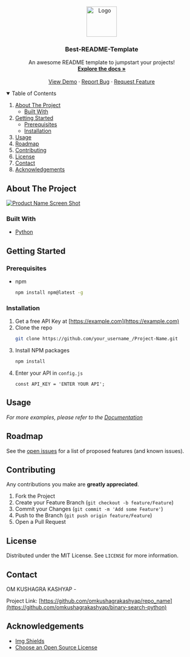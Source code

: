 
<!-- PROJECT LOGO -->
<br />
<p align="center">
  <a href="https://github.com/omkushagrakashyap/Best-README-Template">
    <img src="images/logo.png" alt="Logo" width="80" height="80">
  </a>

  <h3 align="center">Best-README-Template</h3>

  <p align="center">
    An awesome README template to jumpstart your projects!
    <br />
    <a href="https://github.com/omkushagrakashyap/Best-README-Template"><strong>Explore the docs »</strong></a>
    <br />
    <br />
    <a href="https://github.com/omkushagrakashyap/Best-README-Template">View Demo</a>
    ·
    <a href="https://github.com/omkushagrakashyap/Best-README-Template/issues">Report Bug</a>
    ·
    <a href="https://github.com/omkushagrakashyap/Best-README-Template/issues">Request Feature</a>
  </p>
</p>



<!-- TABLE OF CONTENTS -->
<details open="open">
  <summary>Table of Contents</summary>
  <ol>
    <li>
      <a href="#about-the-project">About The Project</a>
      <ul>
        <li><a href="#built-with">Built With</a></li>
      </ul>
    </li>
    <li>
      <a href="#getting-started">Getting Started</a>
      <ul>
        <li><a href="#prerequisites">Prerequisites</a></li>
        <li><a href="#installation">Installation</a></li>
      </ul>
    </li>
    <li><a href="#usage">Usage</a></li>
    <li><a href="#roadmap">Roadmap</a></li>
    <li><a href="#contributing">Contributing</a></li>
    <li><a href="#license">License</a></li>
    <li><a href="#contact">Contact</a></li>
    <li><a href="#acknowledgements">Acknowledgements</a></li>
  </ol>
</details>



<!-- ABOUT THE PROJECT -->
## About The Project

[![Product Name Screen Shot][product-screenshot]](https://example.com)



### Built With
* [Python](https://www.python.org/)


## Getting Started


### Prerequisites

* npm
  ```sh
  npm install npm@latest -g
  ```

### Installation

1. Get a free API Key at [https://example.com](https://example.com)
2. Clone the repo
   ```sh
   git clone https://github.com/your_username_/Project-Name.git
   ```
3. Install NPM packages
   ```sh
   npm install
   ```
4. Enter your API in `config.js`
   ```JS
   const API_KEY = 'ENTER YOUR API';
   ```

## Usage


_For more examples, please refer to the [Documentation](https://example.com)_




## Roadmap

See the [open issues](https://github.com/omkushagrakashyap/binary-search-python/issues) for a list of proposed features (and known issues).




## Contributing

Any contributions you make are **greatly appreciated**.

1. Fork the Project
2. Create your Feature Branch (`git checkout -b feature/Feature`)
3. Commit your Changes (`git commit -m 'Add some Feature'`)
4. Push to the Branch (`git push origin feature/Feature`)
5. Open a Pull Request



<!-- LICENSE -->
## License

Distributed under the MIT License. See `LICENSE` for more information.




## Contact

OM KUSHAGRA KASHYAP - 

Project Link: [https://github.com/omkushagrakashyap/repo_name](https://github.com/omkushagrakashyap/binary-search-python)



<!-- ACKNOWLEDGEMENTS -->
## Acknowledgements
* [Img Shields](https://shields.io)
* [Choose an Open Source License](https://choosealicense.com)




[contributors-shield]: https://img.shields.io/github/contributors/omkushagrakashyap/Best-README-Template.svg?style=for-the-badge
[contributors-url]: https://github.com/omkushagrakashyap/Best-README-Template/graphs/contributors
[forks-shield]: https://img.shields.io/github/forks/omkushagrakashyap/Best-README-Template.svg?style=for-the-badge
[forks-url]: https://github.com/omkushagrakashyap/Best-README-Template/network/members
[stars-shield]: https://img.shields.io/github/stars/omkushagrakashyap/Best-README-Template.svg?style=for-the-badge
[stars-url]: https://github.com/omkushagrakashyap/Best-README-Template/stargazers
[issues-shield]: https://img.shields.io/github/issues/omkushagrakashyap/Best-README-Template.svg?style=for-the-badge
[issues-url]: https://github.com/omkushagrakashyap/Best-README-Template/issues
[license-shield]: https://img.shields.io/github/license/omkushagrakashyap/Best-README-Template.svg?style=for-the-badge
[license-url]: https://github.com/omkushagrakashyap/Best-README-Template/blob/master/LICENSE.txt
[linkedin-shield]: https://img.shields.io/badge/-LinkedIn-black.svg?style=for-the-badge&logo=linkedin&colorB=555
[linkedin-url]: https://linkedin.com/in/omkushagrakashyap
[product-screenshot]: images/screenshot.png


